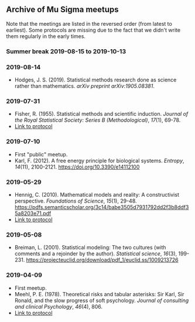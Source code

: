 ## Archive of Mu Sigma meetups
Note that the meetings are listed in the reversed order (from latest to earliest). Some protocols are missing due to the fact that we didn't write them regularly in the early times.

### Summer break 2019-08-15 to 2019-10-13

### 2019-08-14
* Hodges, J. S. (2019). Statistical methods research done as science rather than mathematics. *arXiv preprint arXiv:1905.08381*.

### 2019-07-31
* Fisher, R. (1955). Statistical methods and scientific induction. *Journal of the Royal Statistical Society: Series B (Methodological)*, *17*(1), 69-78.
* [Link to protocol](protocols/2019-07-31.md)

### 2019-07-10
* First "public" meetup.
*  Karl, F. (2012).  A free energy principle for biological systems. *Entropy*, *14*(11), 2100-2121. https://doi.org/10.3390/e14112100

### 2019-05-29
* Hennig, C. (2010). Mathematical models and reality: A constructivist perspective. *Foundations of Science*, *15*(1), 29-48. https://pdfs.semanticscholar.org/3c14/babe3505d7931792dd2f3b8ddf35a8203e71.pdf
* [Link to protocol](protocols/2019-05-09_protocol.md)

### 2019-05-08
* Breiman, L. (2001). Statistical modeling: The two cultures (with comments and a rejoinder by the author). *Statistical science*, *16*(3), 199-231. https://projecteuclid.org/download/pdf_1/euclid.ss/1009213726

### 2019-04-09
* First meetup.
* Meehl, P. E. (1978). Theoretical risks and tabular asterisks: Sir Karl, Sir Ronald, and the slow progress of soft psychology. *Journal of consulting and clinical Psychology*, *46*(4), 806.
* [Link to protocol](protocols/2019-04-09_protocol.md) 
